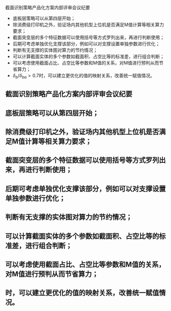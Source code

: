 截面识别策略产品化方案内部评审会议纪要

- 底板层策略可以从第四层开始；
- 除消费级打印机之外，验证场内其他机型上位机是否满足M值计算等相关算力要求；
- 截面突变层的多个特征数据可以使用括号等方式罗列出来，再进行判断使用；
- 后期可考虑单独优化支撑该部分，例如可以对支撑设置单独参数进行优化；
- 判断有无支撑的实体图对算力的节约情况；
- 可以计算截面实体的多个参数如截面积、占空比等的标准差，进行组合判断；
- 可以考虑使用截面占比、占空比等参数和M值的关系，对M值进行预判从而节省算力；
- $\delta_b/\delta_{ba}>0.7$时，可以建立更优化的值的映射关系，改善统一赋值情况。



## 截面识别策略产品化方案内部评审会议纪要 

## 底板层策略可以从第四层开始； 

## 除消费级打印机之外，验证场内其他机型上位机是否满足M值计算等相关算力要求； 

## 截面突变层的多个特征数据可以使用括号等方式罗列出来，再进行判断使用； 

## 后期可考虑单独优化支撑该部分，例如可以对支撑设置单独参数进行优化； 

## 判断有无支撑的实体图对算力的节约情况； 

## 可以计算截面实体的多个参数如截面积、占空比等的标准差，进行组合判断； 

## 可以考虑使用截面占比、占空比等参数和M值的关系，对M值进行预判从而节省算力； 

## 时，可以建立更优化的值的映射关系，改善统一赋值情况。 


